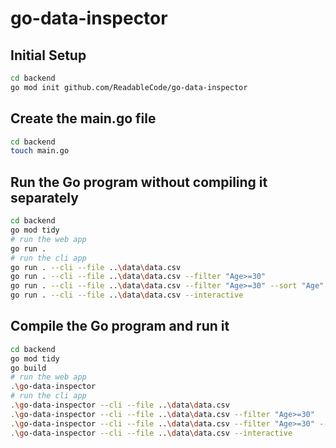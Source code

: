 # go-data-inspector

## Initial Setup

```bash
cd backend
go mod init github.com/ReadableCode/go-data-inspector
```

## Create the main.go file

```bash
cd backend
touch main.go
```

## Run the Go program without compiling it separately

```bash
cd backend
go mod tidy
# run the web app
go run .
# run the cli app
go run . --cli --file ..\data\data.csv
go run . --cli --file ..\data\data.csv --filter "Age>=30"
go run . --cli --file ..\data\data.csv --filter "Age>=30" --sort "Age" --desc
go run . --cli --file ..\data\data.csv --interactive
```

## Compile the Go program and run it

```bash
cd backend
go mod tidy
go build
# run the web app
.\go-data-inspector
# run the cli app
.\go-data-inspector --cli --file ..\data\data.csv
.\go-data-inspector --cli --file ..\data\data.csv --filter "Age>=30"
.\go-data-inspector --cli --file ..\data\data.csv --filter "Age>=30" --sort "Age" --desc
.\go-data-inspector --cli --file ..\data\data.csv --interactive
```
